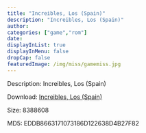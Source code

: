 ```yaml
---
title: "Increibles, Los (Spain)"
description: "Increibles, Los (Spain)"
author: 
categories: ["game","rom"]
date: 
displayInList: true
displayInMenu: false
dropCap: false
featuredImage: /img/miss/gamemiss.jpg
---
```


Description: Increibles, Los (Spain)

Download: <a style="text-decoration:underline;" href="https://mega.nz/#!iWJgGKIC!AqoI645UXTD3SCtU6Ia5CvIWNYqYnvMFMN5wFzRxYt4" target = "_blank" rel = "nofollow" > Increibles, Los (Spain)</a>

Size: 8388608

MD5: EDDB8663171073186D122638D4B27F82

